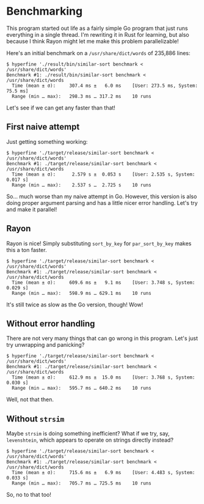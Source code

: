 # Benchmarking

This program started out life as a fairly simple Go program that just runs everything in a single thread.
I'm rewriting it in Rust for learning, but also because I think Rayon might let me make this problem parallelizable!

Here's an initial benchmark on a `/usr/share/dict/words` of 235,886 lines:

```
$ hyperfine './result/bin/similar-sort benchmark < /usr/share/dict/words'
Benchmark #1: ./result/bin/similar-sort benchmark < /usr/share/dict/words
  Time (mean ± σ):     307.4 ms ±   6.0 ms    [User: 273.5 ms, System: 75.5 ms]
  Range (min … max):   298.3 ms … 317.2 ms    10 runs
```

Let's see if we can get any faster than that!

## First naive attempt

Just getting something working:

```
$ hyperfine './target/release/similar-sort benchmark < /usr/share/dict/words'
Benchmark #1: ./target/release/similar-sort benchmark < /usr/share/dict/words
  Time (mean ± σ):      2.579 s ±  0.053 s    [User: 2.535 s, System: 0.017 s]
  Range (min … max):    2.537 s …  2.725 s    10 runs
```

So... much worse than my naive attempt in Go.
However, this version is also doing proper argument parsing and has a little nicer error handling.
Let's try and make it parallel!

## Rayon

Rayon is nice!
Simply substituting `sort_by_key` for `par_sort_by_key` makes this a ton faster.

```
$ hyperfine './target/release/similar-sort benchmark < /usr/share/dict/words'
Benchmark #1: ./target/release/similar-sort benchmark < /usr/share/dict/words
  Time (mean ± σ):     609.6 ms ±   9.1 ms    [User: 3.748 s, System: 0.029 s]
  Range (min … max):   598.9 ms … 629.1 ms    10 runs
```

It's still twice as slow as the Go version, though!
Wow!

## Without error handling

There are not very many things that can go wrong in this program.
Let's just try unwrapping and panicking?

```
$ hyperfine './target/release/similar-sort benchmark < /usr/share/dict/words'
Benchmark #1: ./target/release/similar-sort benchmark < /usr/share/dict/words
  Time (mean ± σ):     612.9 ms ±  15.0 ms    [User: 3.768 s, System: 0.030 s]
  Range (min … max):   595.7 ms … 640.2 ms    10 runs
```

Well, not that then.

## Without `strsim`

Maybe `strsim` is doing something inefficient?
What if we try, say, `levenshtein`, which appears to operate on strings directly instead?

```
$ hyperfine './target/release/similar-sort benchmark < /usr/share/dict/words'
Benchmark #1: ./target/release/similar-sort benchmark < /usr/share/dict/words
  Time (mean ± σ):     715.6 ms ±   6.9 ms    [User: 4.483 s, System: 0.033 s]
  Range (min … max):   705.7 ms … 725.5 ms    10 runs
```

So, no to that too!
